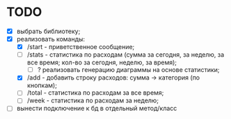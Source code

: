 # TODO

- [X] выбрать библиотеку;
- [X] реализовать команды:
    - [X] /start - приветственное сообщение;
    - [ ] /stats - статистика по расходам (сумма за сегодня, за неделю, за все время; кол-во за сегодня, неделю, за время);  
        - [ ] ? реализовать генерацию диаграммы на основе статистики;
    - [X] /add - добавить строку расходов: сумма -> категория (по кнопкам);
    - [ ] /total - статистика по расходам за все время;
    - [ ] /week - статистика по расходам за неделю;
- [ ] вынести подключение к бд в отдельный метод/класс
